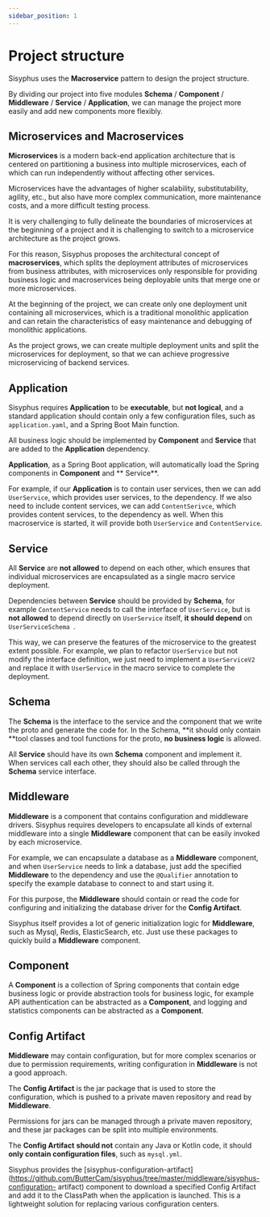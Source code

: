 ```yaml
---
sidebar_position: 1
---
```


# Project structure

Sisyphus uses the **Macroservice** pattern to design the project structure.

By dividing our project into five modules **Schema** / **Component** / **Middleware** / **Service** / **Application**,
we can manage the project more easily and add new components more flexibly.

## Microservices and Macroservices

**Microservices** is a modern back-end application architecture that is centered on partitioning a business into
multiple microservices, each of which can run independently without affecting other services.

Microservices have the advantages of higher scalability, substitutability, agility, etc., but also have more complex
communication, more maintenance costs, and a more difficult testing process.

It is very challenging to fully delineate the boundaries of microservices at the beginning of a project and it is
challenging to switch to a microservice architecture as the project grows.

For this reason, Sisyphus proposes the architectural concept of **macroservices**, which splits the deployment
attributes of microservices from business attributes, with microservices only responsible for providing business logic
and macroservices being deployable units that merge one or more microservices.

At the beginning of the project, we can create only one deployment unit containing all microservices, which is a
traditional monolithic application and can retain the characteristics of easy maintenance and debugging of monolithic
applications.

As the project grows, we can create multiple deployment units and split the microservices for deployment, so that we can
achieve progressive microservicing of backend services.

## Application

Sisyphus requires **Application** to be **executable**, but **not logical**, and a standard application should contain
only a few configuration files, such as `application.yaml`, and a Spring Boot Main function.

All business logic should be implemented by **Component** and **Service** that are added to the **Application**
dependency.

**Application**, as a Spring Boot application, will automatically load the Spring components in **Component** and **
Service**.

For example, if our **Application** is to contain user services, then we can add `UserService`, which provides user
services, to the dependency. If we also need to include content services, we can add `ContentSerivce`, which provides
content services, to the dependency as well.
When this macroservice is started, it will provide both `UserService` and `ContentService`.

## Service

All **Service** are **not allowed** to depend on each other, which ensures that individual microservices are
encapsulated as a single macro service deployment.

Dependencies between **Service** should be provided by **Schema**, for example `ContentService` needs to call the
interface of `UserService`, but is **not allowed** to depend directly on `UserService` itself, **it should depend**
on `UserServiceSchema `.

This way, we can preserve the features of the microservice to the greatest extent possible. For example, we plan to
refactor `UserService` but not modify the interface definition, we just need to implement a `UserServiceV2` and replace
it with `UserService` in the macro service to complete the deployment.

## Schema

The **Schema** is the interface to the service and the component that we write the proto and generate the code for. In
the Schema, **it should only contain **tool classes and tool functions for the proto, **no business logic** is allowed.

All **Service** should have its own **Schema** component and implement it. When services call each other, they should
also be called through the **Schema** service interface.

## Middleware

**Middleware** is a component that contains configuration and middleware drivers. Sisyphus requires developers to
encapsulate all kinds of external middleware into a single **Middleware** component that can be easily invoked by each
microservice.

For example, we can encapsulate a database as a **Middleware** component, and when `UserService` needs to link a
database, just add the specified **Middleware** to the dependency and use the `@Qualifier` annotation to specify the
example database to connect to and start using it.

For this purpose, the **Middleware** should contain or read the code for configuring and initializing the database
driver for the **Config Artifact**.

Sisyphus itself provides a lot of generic initialization logic for **Middleware**, such as Mysql, Redis, ElasticSearch,
etc. Just use these packages to quickly build a **Middleware** component.

## Component

A **Component** is a collection of Spring components that contain edge business logic or provide abstraction tools for
business logic, for example API authentication can be abstracted as a **Component**, and logging and statistics
components can be abstracted as a **Component**.

## Config Artifact

**Middleware** may contain configuration, but for more complex scenarios or due to permission requirements, writing
configuration in **Middleware** is not a good approach.

The **Config Artifact** is the jar package that is used to store the configuration, which is pushed to a private maven
repository and read by **Middleware**.

Permissions for jars can be managed through a private maven repository, and these jar packages can be split into
multiple environments.

The **Config Artifact** **should not** contain any Java or Kotlin code, it should **only contain configuration files**,
such as `mysql.yml`.

Sisyphus provides
the [sisyphus-configuration-artifact](https://github.com/ButterCam/sisyphus/tree/master/middleware/sisyphus-configuration-
artifact) component to download a specified Config Artifact and add it to the ClassPath when the application is
launched. This is a lightweight solution for replacing various configuration centers.
